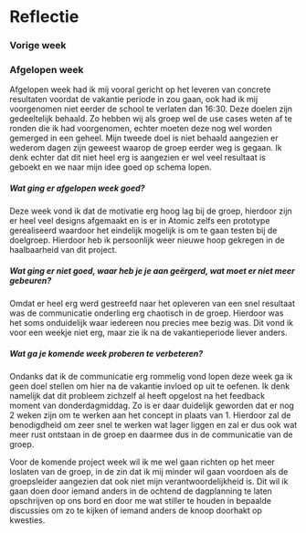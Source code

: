 Reflectie
==========

### Vorige week

### Afgelopen week
Afgelopen week had ik mij vooral gericht op het leveren van concrete resultaten voordat de vakantie periode in zou gaan, ook had ik mij voorgenomen niet eerder de school te verlaten dan 16:30. Deze doelen zijn gedeeltelijk behaald. Zo hebben wij als groep wel de use cases weten af te ronden die ik had voorgenomen, echter moeten deze nog wel worden gemerged in een geheel. Mijn tweede doel is niet behaald aangezien er wederom dagen zijn geweest waarop de groep eerder weg is gegaan. Ik denk echter dat dit niet heel erg is aangezien er wel veel resultaat is geboekt en we naar mijn idee goed op schema lopen. 

#####  Wat ging er afgelopen week goed?
Deze week vond ik dat de motivatie erg hoog lag bij de groep, hierdoor zijn er heel veel designs afgemaakt en is er in Atomic zelfs een prototype gerealiseerd waardoor het eindelijk mogelijk is om te gaan testen bij de doelgroep. Hierdoor heb ik persoonlijk weer nieuwe hoop gekregen in de haalbaarheid van dit project.

#####  Wat ging er niet goed, waar heb je je aan geërgerd, wat moet er niet meer gebeuren?
Omdat er heel erg werd gestreefd naar het opleveren van een snel resultaat was de communicatie onderling erg chaotisch in de groep. Hierdoor was het soms onduidelijk waar iedereen nou precies mee bezig was. Dit vond ik voor een weekje niet erg, maar zie ik na de vakantieperiode liever anders. 

##### Wat ga je komende week proberen te verbeteren?
Ondanks dat ik de communicatie erg rommelig vond lopen deze week ga ik geen doel stellen om hier na de vakantie invloed op uit te oefenen. Ik denk namelijk dat dit probleem zichzelf al heeft opgelost na het feedback moment van donderdagmiddag. Zo is er daar duidelijk geworden dat er nog 2 weken zijn om te werken aan het concept in plaats van 1. Hierdoor zal de benodigdheid om zeer snel te werken wat lager liggen en zal er dus ook wat meer rust ontstaan in de groep en daarmee dus in de communicatie van de groep.

Voor de komende project week wil ik me wel gaan richten op het meer loslaten van de groep, in de zin dat ik mij minder wil gaan voordoen als de groepsleider aangezien dat ook niet mijn verantwoordelijkheid is. Dit wil ik gaan doen door iemand anders in de ochtend de dagplanning te laten opschrijven op ons bord en door me wat stiller te houden in bepaalde discussies om zo te kijken of iemand anders de knoop doorhakt op kwesties.
